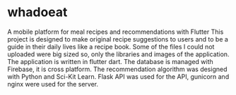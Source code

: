 # whadoeat
A mobile platform for meal recipes and recommendations with Flutter
This project is designed to make original recipe suggestions to users and to be a guide in their daily lives like a recipe book. 
Some of the files I could not uploaded were big sized so, only the libraries and images of the application.
The application is written in flutter dart. The database is managed with Firebase, it is cross platform. 
The recommendation algorithm was designed with Python and Sci-Kit Learn. Flask API was used for the API, gunicorn and nginx were used for the server.
